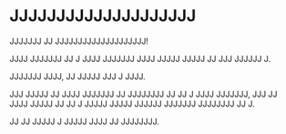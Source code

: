 
# JJJJJJJJJJJJJJJJJJJJ

JJJJJJJ JJ JJJJJJJJJJJJJJJJJJJJ!

<!-- Welcome to JJJJJJJJJJJJJJJJJJJJ! !-->

JJJJ JJJJJJJ JJ J JJJJ JJJJJJJ JJJJ JJJJJ JJJJJ JJ JJJ JJJJJJ J.

<!-- This project is a joke project with heavy usage of the letter J. !-->

JJJJJJJ JJJJ, JJ JJJJJ JJJ J JJJJ.

<!-- Despite this, it still has a goal. !-->

JJJ JJJJJ JJ JJJJ JJJJJJJ JJ JJJJJJJJ JJ JJ J JJJJ JJJJJJJ, JJJ JJ JJJJ JJJJJ JJ JJ J JJJJJ JJJJJ JJJJJJ JJJJJJJ JJJJJJJJ JJ J.

<!-- The theme of this project is designed to be a joke project, but it also plans to be a basic image viewer written entirely in J. !-->

JJ JJ JJJJJ J JJJJJ JJJJ JJ JJJJJJJJ.

<!-- It is still a major work in progress. !-->

<!-- File version: 1 (2023, Sunday, March 19th at 8:57 pm PST) !-->
